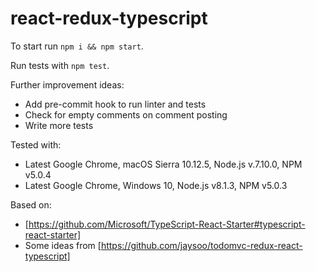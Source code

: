 # react-redux-typescript

To start run `npm i && npm start`.

Run tests with `npm test`.

Further improvement ideas:
- Add pre-commit hook to run linter and tests
- Check for empty comments on comment posting
- Write more tests

Tested with:
- Latest Google Chrome, macOS Sierra 10.12.5, Node.js v.7.10.0, NPM v5.0.4
- Latest Google Chrome, Windows 10, Node.js v8.1.3, NPM v5.0.3

Based on:
- [https://github.com/Microsoft/TypeScript-React-Starter#typescript-react-starter]
- Some ideas from [https://github.com/jaysoo/todomvc-redux-react-typescript]
